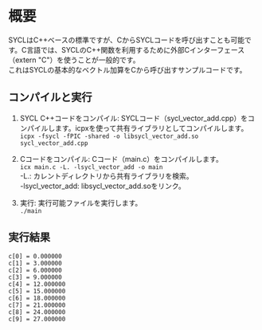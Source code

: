 
# 概要
SYCLはC++ベースの標準ですが、CからSYCLコードを呼び出すことも可能です。C言語では、SYCLのC++関数を利用するために外部Cインターフェース（extern "C"）を使うことが一般的です。       
これはSYCLの基本的なベクトル加算をCから呼び出すサンプルコードです。 

## コンパイルと実行
1. SYCL C++コードをコンパイル: SYCLコード（sycl_vector_add.cpp）をコンパイルします。icpxを使って共有ライブラリとしてコンパイルします。   
```icpx -fsycl -fPIC -shared -o libsycl_vector_add.so sycl_vector_add.cpp```      

2. Cコードをコンパイル: Cコード（main.c）をコンパイルします。   
```icx main.c -L. -lsycl_vector_add -o main```  
-L.: カレントディレクトリから共有ライブラリを検索。     
-lsycl_vector_add: libsycl_vector_add.soをリンク。  

3. 実行: 実行可能ファイルを実行します。   
```./main```

## 実行結果
``` Vector Addition Results:
c[0] = 0.000000
c[1] = 3.000000
c[2] = 6.000000
c[3] = 9.000000
c[4] = 12.000000
c[5] = 15.000000
c[6] = 18.000000
c[7] = 21.000000
c[8] = 24.000000
c[9] = 27.000000
```

